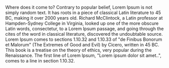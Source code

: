 Where does it come to?
Contrary to popular belief, Lorem Ipsum is not simply random text. It has roots in a piece of 
classical Latin literature to 45 BC, making it over 2000 years old. Richard McClintock, a Latin 
professor at Hampden-Sydney College in Virginia, looked up one of the more obscure Latin words, 
consectetur, to a Lorem Ipsum passage, and going through the cites of the word in classical 
literature, discovered the undoubtable source. Lorem Ipsum comes to sections 1.10.32 and 1.10.33 
of "de Finibus Bonorum et Malorum" (The Extremes of Good and Evil) by Cicero, written in 45 BC. This 
book is a treatise on the theory of ethics, very popular during the Renaissance. The first line of 
Lorem Ipsum, "Lorem ipsum dolor sit amet..", comes to a line in section 1.10.32.